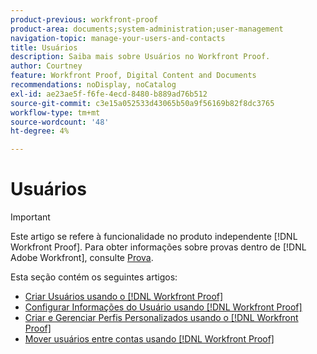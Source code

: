 ```yaml
---
product-previous: workfront-proof
product-area: documents;system-administration;user-management
navigation-topic: manage-your-users-and-contacts
title: Usuários
description: Saiba mais sobre Usuários no Workfront Proof.
author: Courtney
feature: Workfront Proof, Digital Content and Documents
recommendations: noDisplay, noCatalog
exl-id: ae23ae5f-f6fe-4ecd-8480-b889ad76b512
source-git-commit: c3e15a052533d43065b50a9f56169b82f8dc3765
workflow-type: tm+mt
source-wordcount: '48'
ht-degree: 4%

---
```


# Usuários

>[!IMPORTANT]
>
>Este artigo se refere à funcionalidade no produto independente [!DNL Workfront Proof]. Para obter informações sobre provas dentro de [!DNL Adobe Workfront], consulte [Prova](../../../review-and-approve-work/proofing/proofing.md).

Esta seção contém os seguintes artigos:

* [Criar Usuários usando o  [!DNL Workfront Proof]](../../../workfront-proof/wp-mnguserscontacts/users/create-users.md)
* [Configurar Informações do Usuário usando  [!DNL Workfront Proof]](../../../workfront-proof/wp-mnguserscontacts/users/configure-user-info.md)
* [Criar e Gerenciar Perfis Personalizados usando o  [!DNL Workfront Proof]](../../../workfront-proof/wp-mnguserscontacts/users/create-and-manage-custom-profiles.md)
* [Mover usuários entre contas usando  [!DNL Workfront Proof]](../../../workfront-proof/wp-mnguserscontacts/users/move-users-between-accounts.md)
